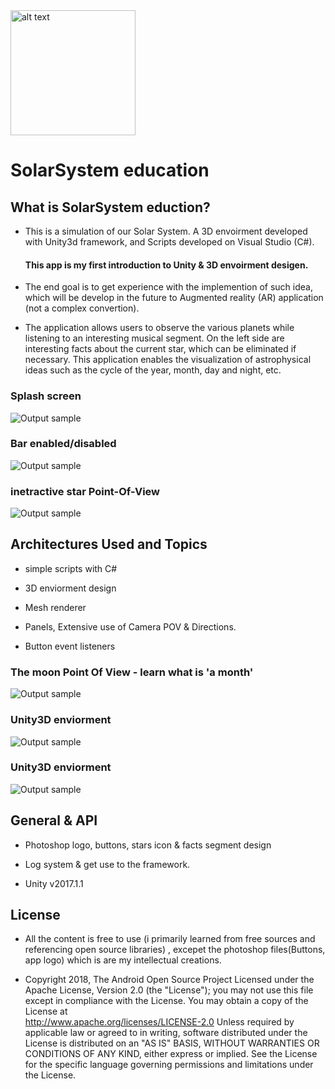 <img src="https://github.com/MaorAssayag/Additional-Apps-Projects/blob/master/Unity/SolarSystem%20education/Screenshots/applogo.png" alt="alt text" width="200" height="200">

# SolarSystem education

## What is SolarSystem eduction?
- This is a simulation of our Solar System. A 3D envoirment developed with Unity3d framework, and Scripts developed on Visual Studio (C#).

   #### This app is my first introduction to Unity & 3D envoirment desigen.
- The end goal is to get experience with the implemention of such idea, which will be develop in the future to Augmented reality (AR) application (not a complex convertion).

- The application allows users to observe the various planets while listening to an interesting musical segment. On the left side are interesting facts about the current star, which can be eliminated if necessary. This application enables the visualization of astrophysical ideas such as the cycle of the year, month, day and night, etc.

### Splash screen
![Output sample](https://github.com/MaorAssayag/Additional-Apps-Projects/blob/master/Unity/SolarSystem%20education/Screenshots/gifs/splash_gif.gif)

### Bar enabled/disabled
![Output sample](https://github.com/MaorAssayag/Additional-Apps-Projects/blob/master/Unity/SolarSystem%20education/Screenshots/gifs/bar_gif.gif)

### inetractive star Point-Of-View 
![Output sample](https://github.com/MaorAssayag/Additional-Apps-Projects/blob/master/Unity/SolarSystem%20education/Screenshots/gifs/planets_gif.gif)


## Architectures Used and Topics 

* simple scripts with C#

* 3D enviorment design

* Mesh renderer

* Panels, Extensive use of Camera POV & Directions.

* Button event listeners

### The moon Point Of View - learn what is 'a month' 
![Output sample](https://github.com/MaorAssayag/Additional-Apps-Projects/blob/master/Unity/SolarSystem%20education/Screenshots/gifs/moon_gif.gif)

### Unity3D enviorment 
![Output sample](https://github.com/MaorAssayag/Additional-Apps-Projects/blob/master/Unity/SolarSystem%20education/Screenshots/gifs/env_gif.gif)

### Unity3D enviorment 
![Output sample](https://github.com/MaorAssayag/Additional-Apps-Projects/blob/master/Unity/SolarSystem%20education/Screenshots/gifs/env2_gif.gif)

## General & API 

* Photoshop logo, buttons, stars icon & facts segment design

* Log system & get use to the framework.

* Unity v2017.1.1

## License
* All the content is free to use (i primarily learned from free sources and referencing open source libraries) , excepet the photoshop files(Buttons, app logo) which is are my intellectual creations.


* Copyright 2018, The Android Open Source Project
Licensed under the Apache License, Version 2.0 (the "License");
you may not use this file except in compliance with the License.
You may obtain a copy of the License at  
                                                                                                                           http://www.apache.org/licenses/LICENSE-2.0
                                                                                                             Unless required by applicable law or agreed to in writing, software distributed under the License is distributed on an "AS IS" BASIS,
WITHOUT WARRANTIES OR CONDITIONS OF ANY KIND, either express or implied.
See the License for the specific language governing permissions and
limitations under the License.

